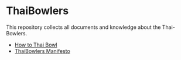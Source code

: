 # ThaiBowlers

This repository collects all documents and knowledge about the Thai-Bowlers.

* [How to Thai Bowl](https://github.com/Chadan/ThaiBowlers/blob/master/HowToThaiBowl.md)
* [ThaiBowlers Manifesto](https://github.com/Chadan/ThaiBowlers/blob/master/ThaiBowlersManifesto.md)
